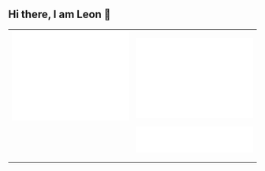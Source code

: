 ## Hi there, I am Leon 👋

<table border="0" style="border-collapse: collapse; width: 100%;">
  <tr>
    <!-- Metrics on the left -->
    <td style="vertical-align: top;">
      <img src="/github-metrics.svg" alt="Metrics" width="400">
    </td>
    <!-- Calendar and Languages stacked on the right -->
    <td style="vertical-align: top;">
      <p><img src="/metrics.plugin.isocalendar.svg" alt="Half-year Calendar" width="400"></p>
      <p><img src="/metrics.plugin.languages.svg" alt="Languages" width="400"></p>
    </td>
  </tr>
</table>

